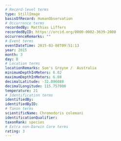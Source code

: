 ```yaml
---
# Record-level terms
type: StillImage
basisOfRecord: HumanObservation
# Occurrence terms
recordedBy: Matthias Liffers
recordedByID: https://orcid.org/0000-0002-3639-2080
occurrenceRemarks: ""
# Event terms
eventDateTime: 2015-03-08T09:51:13
year: 2015
month: 3
day: 8
# Location terms
locationRemarks: Sue's Groyne /  Australia
minimumDepthInMeters: 6.02
maximumDepthInMeters: 6.08
decimalLatitude: -32.096888
decimalLongitude: 115.757000
temperature: 21
# Identification terms
identifiedBy: 
identifiedByID: 
# Taxon terms
scientificName: Chromodoris colemani
identificationQualifier: 
taxonRank: species
# Extra non-Darwin Core terms
rating: 3
---
```

